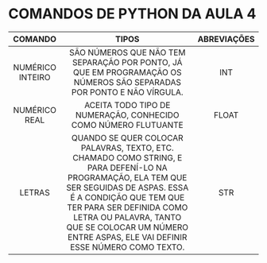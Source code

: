 # COMANDOS DE PYTHON DA AULA 4

|COMANDO|TIPOS|ABREVIAÇÕES|
|:-:|:-:|:-:|
|NUMÉRICO INTEIRO| SÃO NÚMEROS QUE NÃO TEM SEPARAÇÃO POR PONTO, JÁ QUE EM PROGRAMAÇÃO OS NÚMEROS SÃO SEPARADAS POR PONTO E NÃO VÍRGULA.| INT | 
|NUMÉRICO REAL| ACEITA TODO TIPO DE NUMERAÇÃO, CONHECIDO COMO NÚMERO FLUTUANTE| FLOAT |
|LETRAS| QUANDO SE QUER COLOCAR PALAVRAS, TEXTO, ETC. CHAMADO COMO STRING, E PARA DEFENÍ-LO NA PROGRAMAÇÃO, ELA TEM QUE SER SEGUIDAS DE ASPAS. ESSA É A CONDIÇÃO QUE TEM QUE TER PARA SER DEFINIDA COMO LETRA OU PALAVRA, TANTO QUE SE COLOCAR UM NÚMERO ENTRE ASPAS, ELE VAI DEFINIR ESSE NÚMERO COMO TEXTO.| STR |
